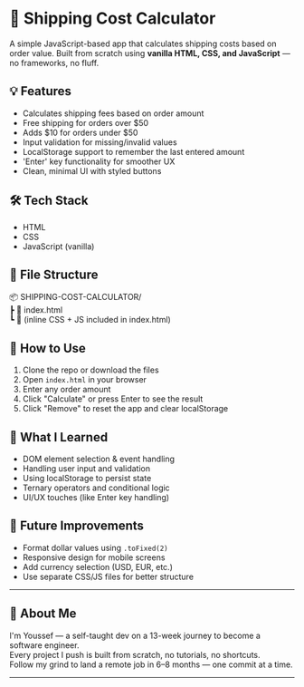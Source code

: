 # 🧾 Shipping Cost Calculator

A simple JavaScript-based app that calculates shipping costs based on order value. Built from scratch using **vanilla HTML, CSS, and JavaScript** — no frameworks, no fluff.

## 💡 Features

- Calculates shipping fees based on order amount
- Free shipping for orders over $50
- Adds $10 for orders under $50
- Input validation for missing/invalid values
- LocalStorage support to remember the last entered amount
- 'Enter' key functionality for smoother UX
- Clean, minimal UI with styled buttons

## 🛠️ Tech Stack

- HTML
- CSS
- JavaScript (vanilla)

## 📁 File Structure

📦 SHIPPING-COST-CALCULATOR/  
┣ 📄 index.html  
┗ 📄 (inline CSS + JS included in index.html)

## 🔧 How to Use

1. Clone the repo or download the files  
2. Open `index.html` in your browser  
3. Enter any order amount  
4. Click "Calculate" or press Enter to see the result  
5. Click "Remove" to reset the app and clear localStorage

## 🧠 What I Learned

- DOM element selection & event handling  
- Handling user input and validation  
- Using localStorage to persist state  
- Ternary operators and conditional logic  
- UI/UX touches (like Enter key handling)

## 📌 Future Improvements

- Format dollar values using `.toFixed(2)`
- Responsive design for mobile screens
- Add currency selection (USD, EUR, etc.)
- Use separate CSS/JS files for better structure

---

## 🧙 About Me

I'm Youssef — a self-taught dev on a 13-week journey to become a software engineer.  
Every project I push is built from scratch, no tutorials, no shortcuts.  
Follow my grind to land a remote job in 6–8 months — one commit at a time.  

---

